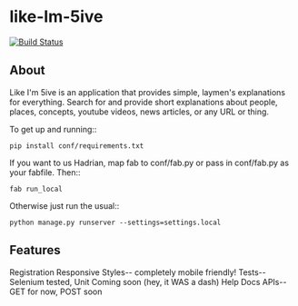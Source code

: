 like-lm-5ive
============

[![Build Status](https://secure.travis-ci.org/checoze/like-im-5ive.png?branch=develop)](http://travis-ci.org/checoze/like-im-5ive)

About
-----

Like I'm 5ive is an application that provides simple, laymen's explanations for everything. Search for and provide short explanations about
people, places, concepts, youtube videos, news articles, or any URL or thing. 

To get up and running::

    pip install conf/requirements.txt

If you want to us Hadrian, map fab to conf/fab.py or pass in conf/fab.py as your fabfile.  Then::

    fab run_local

Otherwise just run the usual::

    python manage.py runserver --settings=settings.local


Features
--------

Registration
Responsive Styles-- completely mobile friendly!
Tests-- Selenium tested, Unit Coming soon (hey, it WAS a dash)
Help Docs
APIs-- GET for now, POST soon
